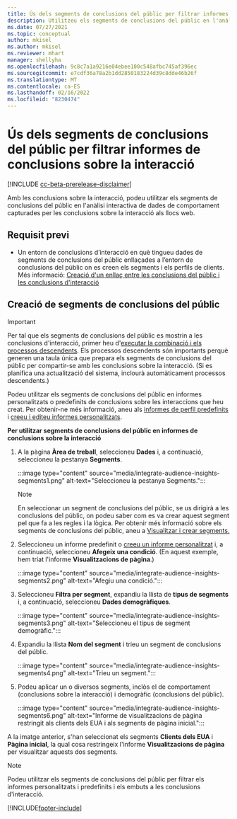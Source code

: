 ```yaml
---
title: Ús dels segments de conclusions del públic per filtrar informes de conclusions sobre la interacció
description: Utilitzeu els segments de conclusions del públic en l'anàlisi interactiva de dades de comportament capturades per les conclusions sobre la interacció al lloc web d'un client.
ms.date: 07/27/2021
ms.topic: conceptual
author: mkisel
ms.author: mkisel
ms.reviewer: mhart
manager: shellyha
ms.openlocfilehash: 9c8c7a1a9216e04ebee100c548afbc745af396ec
ms.sourcegitcommit: e7cdf36a78a2b1dd2850183224d39c8dde46b26f
ms.translationtype: MT
ms.contentlocale: ca-ES
ms.lasthandoff: 02/16/2022
ms.locfileid: "8230474"
---
```

# <a name="use-audience-insights-segments-to-filter-engagement-insights-reports"></a>Ús dels segments de conclusions del públic per filtrar informes de conclusions sobre la interacció

[!INCLUDE [cc-beta-prerelease-disclaimer](includes/cc-beta-prerelease-disclaimer.md)]

Amb les conclusions sobre la interacció, podeu utilitzar els segments de conclusions del públic en l'anàlisi interactiva de dades de comportament capturades per les conclusions sobre la interacció als llocs web.

## <a name="prerequisite"></a>Requisit previ

- Un entorn de conclusions d’interacció en què tingueu dades de segments de conclusions del públic enllaçades a l’entorn de conclusions del públic on es creen els segments i els perfils de clients. Més informació: [Creació d'un enllaç entre les conclusions del públic i les conclusions d'interacció](integrate-audience-insights-engagement-insights.md)

## <a name="create-audience-insights-segments"></a>Creació de segments de conclusions del públic 

> [!IMPORTANT]
> Per tal que els segments de conclusions del públic es mostrin a les conclusions d'interacció, primer heu d'[executar la combinació i els processos descendents](../audience-insights/merge-entities.md). Els processos descendents són importants perquè generen una taula única que prepara els segments de conclusions del públic per compartir-se amb les conclusions sobre la interacció. (Si es planifica una actualització del sistema, inclourà automàticament processos descendents.)

Podeu utilitzar els segments de conclusions del públic en informes personalitzats o predefinits de conclusions sobre les interaccions que heu creat. Per obtenir-ne més informació, aneu als [informes de perfil predefinits](profile-reports.md) i [creeu i editeu informes personalitzats](custom-reports.md).

**Per utilitzar segments de conclusions del públic en informes de conclusions sobre la interacció**

1. A la pàgina **Àrea de treball**, seleccioneu **Dades** i, a continuació, seleccioneu la pestanya **Segments**.

    :::image type="content" source="media/integrate-audience-insights-segments1.png" alt-text="Seleccioneu la pestanya Segments.":::

   >[!NOTE]
   > En seleccionar un segment de conclusions del públic, se us dirigirà a les conclusions del públic, on podeu saber com es va crear aquest segment pel que fa a les regles i la lògica. Per obtenir més informació sobre els segments de conclusions del públic, aneu a [Visualitzar i crear segments. ](../audience-insights/segments.md)

2. Seleccioneu un informe predefinit o [creeu un informe personalitzat](custom-reports.md) i, a continuació, seleccioneu **Afegeix una condició**. (En aquest exemple, hem triat l'informe **Visualitzacions de pàgina**.)

    :::image type="content" source="media/integrate-audience-insights-segments2.png" alt-text="Afegiu una condició.":::

3. Seleccioneu **Filtra per segment**, expandiu la llista de **tipus de segments** i, a continuació, seleccioneu **Dades demogràfiques**.

    :::image type="content" source="media/integrate-audience-insights-segments3.png" alt-text="Seleccioneu el tipus de segment demogràfic.":::

4. Expandiu la llista **Nom del segment** i trieu un segment de conclusions del públic.

    :::image type="content" source="media/integrate-audience-insights-segments4.png" alt-text="Trieu un segment.":::

5. Podeu aplicar un o diversos segments, inclòs el de comportament (conclusions sobre la interacció) i demogràfic (conclusions del públic). 

    :::image type="content" source="media/integrate-audience-insights-segments6.png" alt-text="Informe de visualitzacions de pàgina restringit als clients dels EUA i als segments de pàgina inicial.":::

A la imatge anterior, s'han seleccionat els segments **Clients dels EUA** i **Pàgina inicial**, la qual cosa restringeix l'informe **Visualitzacions de pàgina** per visualitzar aquests dos segments. 


>[!NOTE]
> Podeu utilitzar els segments de conclusions del públic per filtrar els informes personalitzats i predefinits i els embuts a les conclusions d'interacció. 


[!INCLUDE[footer-include](../includes/footer-banner.md)]